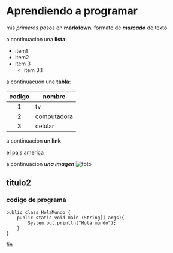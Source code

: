 # Aprendiendo a programar

mis *primeros pasos* en **markdown**. formato de ***marcado*** de texto

a continuacion una __lista__:
* item1
* item2
* item 3
  * item 3.1

a continuacuon una __tabla__:

| codigo | nombre |
| :-: | - |
| 1 | tv |
| 2 | computadora |
| 3 | celular |

a continuacion __un link__

[el pais america](https://www.ibm.com/docs/es/aix/7.1?topic=adapters-ascii-decimal-hexadecimal-octal-binary-conversion-table)

a continuacion ***una imagen***
![foto](https://www.metroecuador.com.ec/resizer/tOAAxtgdSGWIJajUxn0TlwQYMeE=/800x0/filters:format(jpg):quality(70)/cloudfront-us-east-1.images.arcpublishing.com/metroworldnews/RN3KQDDBVZBYVMR7XSX6DCAIBQ.jpg)

## titulo2

### codigo de programa

    public class HolaMundo {
    	public static void main (String[] args){
		    System.out.println("Hola mundo");
    	}
    }   
    
fin